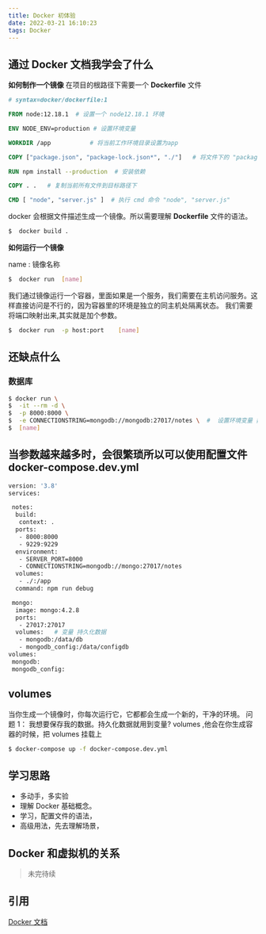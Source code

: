 ```yaml
---
title: Docker 初体验
date: 2022-03-21 16:10:23
tags: Docker
---
```


## 通过 Docker 文档我学会了什么

**如何制作一个镜像**
在项目的根路径下需要一个 **Dockerfile** 文件

```Dockerfile
# syntax=docker/dockerfile:1

FROM node:12.18.1  # 设置一个 node12.18.1 环境

ENV NODE_ENV=production # 设置环境变量

WORKDIR /app           # 将当前工作环境目录设置为app

COPY ["package.json", "package-lock.json*", "./"]   # 将文件下的 "package.json", "package-lock.json*" 复制到 当前目录下也是是/app/下

RUN npm install --production  # 安装依赖

COPY . .   # 复制当前所有文件到目标路径下

CMD [ "node", "server.js" ]  # 执行 cmd 命令 "node", "server.js"
```

docker 会根据文件描述生成一个镜像。所以需要理解 **Dockerfile** 文件的语法。

```bash
$  docker build .
```

**如何运行一个镜像**

name : 镜像名称

```bash
$  docker run  [name]
```

我们通过镜像运行一个容器，里面如果是一个服务，我们需要在主机访问服务。这样直接访问是不行的，因为容器里的环境是独立的同主机处隔离状态。
我们需要将端口映射出来,其实就是加个参数。

```bash
$  docker run  -p host:port    [name]
```

## 还缺点什么

### 数据库

```bash
$ docker run \
$  -it --rm -d \
$  -p 8000:8000 \
$  -e CONNECTIONSTRING=mongodb://mongodb:27017/notes \  #  设置环境变量 数据库地址
$  [name]
```

## 当参数越来越多时，会很繁琐所以可以使用配置文件 **docker-compose.dev.yml**

```bash
version: '3.8'
services:

 notes:
  build:
   context: .
  ports:
   - 8000:8000
   - 9229:9229
  environment:
   - SERVER_PORT=8000
   - CONNECTIONSTRING=mongodb://mongo:27017/notes
  volumes:
   - ./:/app
  command: npm run debug

 mongo:
  image: mongo:4.2.8
  ports:
   - 27017:27017
  volumes:   # 变量 持久化数据
   - mongodb:/data/db
   - mongodb_config:/data/configdb
volumes:
 mongodb:
 mongodb_config:
```

## volumes

当你生成一个镜像时，你每次运行它，它都都会生成一个新的，干净的环境。
问题 1： 我想要保存我的数据。持久化数据就用到变量?
volumes ,他会在你生成容器的时候，把 volumes 挂载上

```bash
$ docker-compose up -f docker-compose.dev.yml
```

## 学习思路

- 多动手，多实验
- 理解 Docker 基础概念。
- 学习，配置文件的语法，
- 高级用法，先去理解场景，

## Docker 和虚拟机的关系

> 未完待续

## 引用

[Docker 文档](https://docs.docker.com/get-started/overview/)
